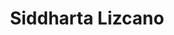 ---
user: siddharta
title: Siddharta Lizcano
position: Experience Design Director
company: Razorfish, Publicis.Sapient
featured: true
talk: keynote
bio: Siddharta is an award winning Independent Creative Director formerly of frog Shanghai. For 9 years he has cultivated expertise in the practice and management of User Experience Design, Human-Centred Innovation, Product Strategy and Design Research. Helping established and emerging companies in Europe and APAC to be conceive, design and bring to market products and services that create lasting impact in both the business and their customer's lives. He holds a Masters with Distinction from the University of the Arts London in Interactive Media. 

biocn: Siddharta is an award winning Independent Creative Director formerly of frog Shanghai. For 9 years he has cultivated expertise in the practice and management of User Experience Design, Human-Centred Innovation, Product Strategy and Design Research. Helping established and emerging companies in Europe and APAC to be conceive, design and bring to market products and services that create lasting impact in both the business and their customer's lives. He holds a Masters with Distinction from the University of the Arts London in Interactive Media. 
---